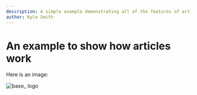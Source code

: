 ```yaml
---
description: A simple example demonstrating all of the features of articles
author: Kyle Smith
---
```


# An example to show how articles work

Here is an image:

![base_ logo](/logos/light.svg)